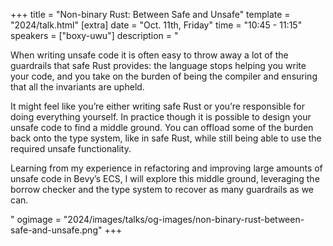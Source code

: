 +++
title = "Non-binary Rust: Between Safe and Unsafe"
template = "2024/talk.html"
[extra]
  date = "Oct. 11th, Friday"
  time = "10:45 - 11:15"
  speakers = ["boxy-uwu"]
  description = "<p>When writing unsafe code it is often easy to throw away a lot of the guardrails that safe Rust provides: the language stops helping you write your code, and you take on the burden of being the compiler and ensuring that all the invariants are upheld.</p><p>It might feel like you’re either writing safe Rust or you’re responsible for doing everything yourself. In practice though it is possible to design your unsafe code to find a middle ground. You can offload some of the burden back onto the type system, like in safe Rust, while still being able to use the required unsafe functionality.</p><p>Learning from my experience in refactoring and improving large amounts of unsafe code in Bevy’s ECS, I will explore this middle ground, leveraging the borrow checker and the type system to recover as many guardrails as we can.</p>"
  ogimage = "2024/images/talks/og-images/non-binary-rust-between-safe-and-unsafe.png"
+++
